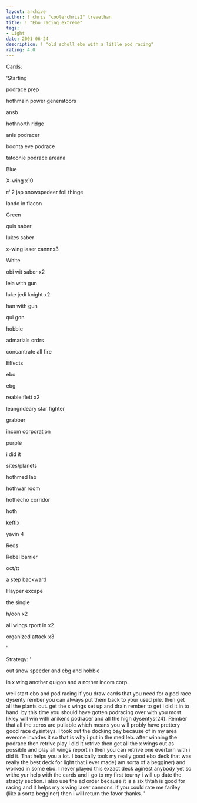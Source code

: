 ```yaml
---
layout: archive
author: ! chris "coolerchris2" trevethan
title: ! "Ebo racing extreme"
tags:
- Light
date: 2001-06-24
description: ! "old scholl ebo with a litlle pod racing"
rating: 4.0
---
```

Cards: 

'Starting

podrace prep

hothmain power generatoors

ansb

hothnorth ridge

anis podracer

boonta eve podrace

tatoonie podrace areana


Blue

X-wing x10

rf 2 jap snowspedeer foil thinge

lando in flacon


Green

quis saber

lukes saber

x-wing laser cannnx3


White

obi wit saber x2

leia with gun

luke jedi knight x2

han with gun

qui gon

hobbie


admarials ordrs

concantrate all fire


Effects

ebo

ebg

reable flett x2

leangndeary star fighter

grabber

incom corporation


purple

i did it


sites/planets

hothmed lab

hothwar room

hothecho corridor

hoth

keffix 

yavin 4


Reds

Rebel barrier

oct/tt

a step backward

Hayper excape

the single

h/oon x2

all wings rport in x2

organized attack x3



'

Strategy: '

out snow speeder and ebg and hobbie

in x wing another quigon and a nother incom corp.


well start  ebo and pod racing if you draw cards that you need for a pod race dysenty rember you can always put them back to your used pile. then get all the plants out. get the x wings set up and drain rember to get i did it in to hand. by this time you should have gotten podracing over with you most likley will win with anikens podracer and all the high dysentys(24). Rember that all the zeros are pullable which means you will probly have prettery good race dysinteys. I took out the docking bay because of in my area everone invades it so that is why i put in the med leb. after winning the podrace then retrive play i did it retrive then get all the x wings out as possible and play all wings report in then you can retrive one everturn with i did it. That helps you a lot. I basically took my really good ebo deck that was really the best deck for light that i ever made( am sorta of a begginer) and worked in some ebo. I never played this exzact deck aginest anybody yet so withe yur help with the cards and i go to my first tourny i will up date the stragty section. i also use the ad order because it is a six thtah is  good for racing and it helps my x wing laser cannons. if you could rate me fariley (like a sorta begginer) then i will return the favor thanks.  '